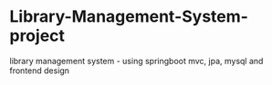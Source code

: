 # Library-Management-System-project
library management system - using springboot mvc, jpa, mysql and frontend design
